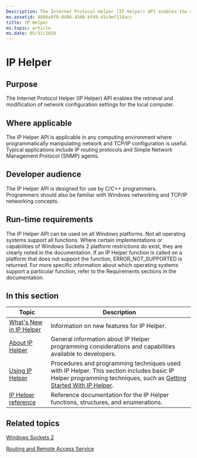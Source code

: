 ```yaml
---
Description: The Internet Protocol Helper (IP Helper) API enables the retrieval and modification of network configuration settings for the local computer.
ms.assetid: 4896a9f8-0486-4380-bf49-d1c9ef114acc
title: IP Helper
ms.topic: article
ms.date: 05/31/2018
---
```


# IP Helper

## Purpose

The Internet Protocol Helper (IP Helper) API enables the retrieval and modification of network configuration settings for the local computer.

## Where applicable

The IP Helper API is applicable in any computing environment where programmatically manipulating network and TCP/IP configuration is useful. Typical applications include IP routing protocols and Simple Network Management Protocol (SNMP) agents.

## Developer audience

The IP Helper API is designed for use by C/C++ programmers. Programmers should also be familiar with Windows networking and TCP/IP networking concepts.

## Run-time requirements

The IP Helper API can be used on all Windows platforms. Not all operating systems support all functions. Where certain implementations or capabilities of Windows Sockets 2 platform restrictions do exist, they are clearly noted in the documentation. If an IP Helper function is called on a platform that does not support the function, ERROR\_NOT\_SUPPORTED is returned. For more specific information about which operating systems support a particular function, refer to the Requirements sections in the documentation.

## In this section



| Topic                                                              | Description                                                                                                                                                                                                       |
|--------------------------------------------------------------------|-------------------------------------------------------------------------------------------------------------------------------------------------------------------------------------------------------------------|
| [What's New in IP Helper](what-s-new-in-ip-helper.md)<br/>  | Information on new features for IP Helper.<br/>                                                                                                                                                             |
| [About IP Helper](about-ip-helper.md)<br/>                  | General information about IP Helper programming considerations and capabilities available to developers.<br/>                                                                                               |
| [Using IP Helper](using-ip-helper.md)<br/>                  | Procedures and programming techniques used with IP Helper. This section includes basic IP Helper programming techniques, such as [Getting Started With IP Helper](getting-started-with-ip-helper.md).<br/> |
| [IP Helper reference](ip-helper-function-reference.md)<br/> | Reference documentation for the IP Helper functions, structures, and enumerations.<br/>                                                                                                                     |



 

## Related topics

<dl> <dt>

[Windows Sockets 2](https://docs.microsoft.com/windows/desktop/WinSock/windows-sockets-start-page-2)
</dt> <dt>

[Routing and Remote Access Service](https://msdn.microsoft.com/en-us/library/Bb530710(v=VS.85).aspx)
</dt> </dl>

 

 




